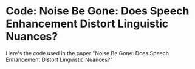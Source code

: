 # Code: Noise Be Gone: Does Speech Enhancement Distort Linguistic Nuances?

Here's the code used in the paper "Noise Be Gone: Does Speech Enhancement Distort Linguistic Nuances?"
